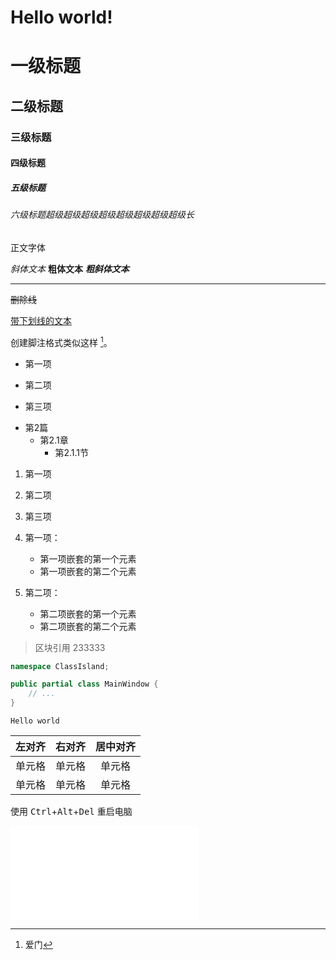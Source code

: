 ﻿# Hello world!

# 一级标题
## 二级标题
### 三级标题
#### 四级标题
##### 五级标题
###### 六级标题超级超级超级超级超级超级超级超级长
正文字体

*斜体文本*
**粗体文本**
***粗斜体文本***

***

~~删除线~~

<u>带下划线的文本</u>

创建脚注格式类似这样 [^test]。

[^test]: 爱门

- 第一项
* 第二项
+ 第三项
- 第2篇
	* 第2.1章
		+ 第2.1.1节

1. 第一项
2. 第二项
3. 第三项

1. 第一项：
    - 第一项嵌套的第一个元素
   - 第一项嵌套的第二个元素
2. 第二项：
    - 第二项嵌套的第一个元素
    - 第二项嵌套的第二个元素

> 区块引用
> 233333

```c# 
namespace ClassIsland;

public partial class MainWindow {
    // ...
}
```

`Hello world`

| 左对齐 | 右对齐 | 居中对齐 |
| :-----| ----: | :----: |
| 单元格 | 单元格 | 单元格 |
| 单元格 | 单元格 | 单元格 |

使用 <kbd>Ctrl</kbd>+<kbd>Alt</kbd>+<kbd>Del</kbd> 重启电脑

<iframe src="//player.bilibili.com/player.html?aid=273649843&bvid=BV1EF411X7PF&cid=1203883554&page=1" scrolling="no" border="0" frameborder="no" framespacing="0" allowfullscreen="true"> </iframe>
